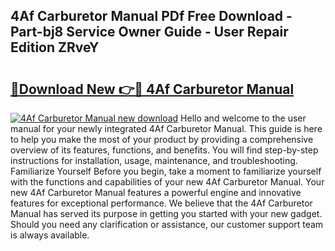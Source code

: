 ## 4Af Carburetor Manual PDf Free Download - Part-bj8 Service Owner Guide - User Repair Edition ZRveY

# <h2><a href="http://bc74913.oget.top/?id=4Af+Carburetor+Manual">🔗Download New 👉🔴 4Af Carburetor Manual</a></h2>

[![4Af Carburetor Manual new download](https://i.imgur.com/5g1atiW.png)](http://bc74913.oget.top/?id=4Af+Carburetor+Manual)
Hello and welcome to the user manual for your newly integrated 4Af Carburetor Manual. This guide is here to help you make the most of your product by providing a comprehensive overview of its features, functions, and benefits. You will find step-by-step instructions for installation, usage, maintenance, and troubleshooting. Familiarize Yourself Before you begin, take a moment to familiarize yourself with the functions and capabilities of your new 4Af Carburetor Manual. Your new 4Af Carburetor Manual features a powerful engine and innovative features for exceptional performance. We believe that the 4Af Carburetor Manual has served its purpose in getting you started with your new gadget. Should you need any clarification or assistance, our customer support team is always available.
